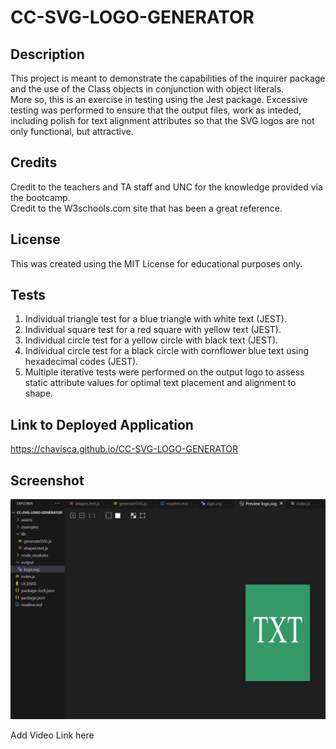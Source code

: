 # CC-SVG-LOGO-GENERATOR

## Description

This project is meant to demonstrate the capabilities of the inquirer package and the use of the Class objects in conjunction with object literals.  
More so, this is an exercise in testing using the Jest package.  Excessive testing was performed to ensure that the output files, work as inteded, including polish for text alignment attributes so that the SVG logos are not only functional, but attractive.  

## Credits

Credit to the teachers and TA staff and UNC for the knowledge provided via the bootcamp.  
Credit to the W3schools.com site that has been a great reference.  

## License

This was created using the MIT License for educational purposes only.  


## Tests  
1.  Individual triangle test for a blue triangle with white text (JEST).   
2.  Individual square test for a red square with yellow text (JEST).  
3.  Individual circle test for a yellow circle with black text (JEST).  
4.  Individual circle test for a black circle with cornflower blue text using hexadecimal codes (JEST).  
5.  Multiple iterative tests were performed on the output logo to assess static attribute values for optimal text placement and alignment to shape.  

## Link to Deployed Application
https://chavisca.github.io/CC-SVG-LOGO-GENERATOR

## Screenshot

![Screenshot_of_the_SVG_Logo_Generated](/assets/images/screenshot.JPG)

Add Video Link here